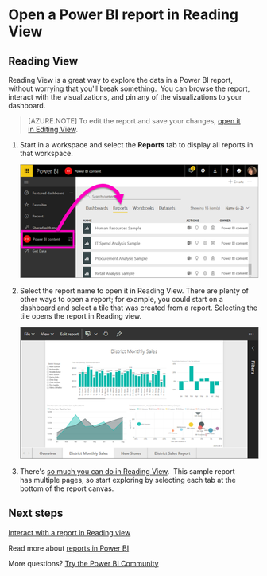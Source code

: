 ﻿<properties
   pageTitle="Open a Power BI report in Reading View"
   description="Open a Power BI report in Reading View"
   services="powerbi"
   documentationCenter=""
   authors="mihart"
   manager="erikre"
   backup=""
   editor=""
   tags=""
   qualityFocus="no"
   qualityDate=""/>

<tags
   ms.service="powerbi"
   ms.devlang="NA"
   ms.topic="article"
   ms.tgt_pltfrm="NA"
   ms.workload="powerbi"
   ms.date="05/26/2017"
   ms.author="mihart"/>

# Open a Power BI report in Reading View  
##   Reading View
Reading View is a great way to explore the data in a Power BI report, without worrying that you'll break something.  You can browse the report, interact with the visualizations, and pin any of the visualizations to your dashboard. 

>[AZURE.NOTE] To edit the report and save your changes, [open it in Editing View](powerbi-service-go-from-reading-view-to-editing-view.md).

1.  Start in a workspace and select the **Reports** tab to display all reports in that workspace.  

    ![](media/powerbi-service-open-a-report-in-reading-view/power-bi-open-report.png)

2. Select the report name to open it in Reading View.  There are plenty of other ways to open a report; for example, you could start on a dashboard and select a tile that was created from a report.  Selecting the tile opens the report in Reading view.

    ![](media/powerbi-service-open-a-report-in-reading-view/power-bi-reading-view.png)

3.  There's [so much you can do in Reading View](powerbi-service-interact-with-a-report-in-reading-view.md).  This sample report has multiple pages, so start exploring by selecting each tab at the bottom of the report canvas. 

## Next steps  
[Interact with a report in Reading view](powerbi-service-interact-with-a-report-in-reading-view.md)

Read more about [reports in Power BI](powerbi-service-reports.md)

More questions? [Try the Power BI Community](http://community.powerbi.com/)  

